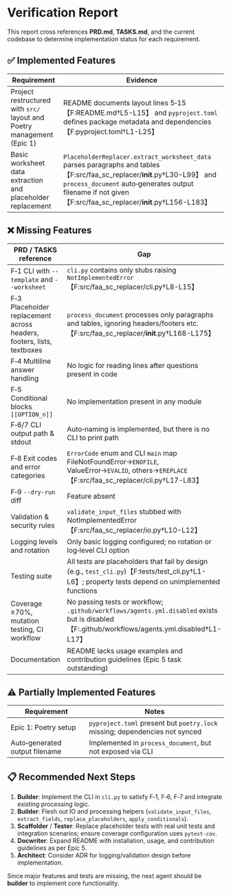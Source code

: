 # Verification Report

This report cross references **PRD.md**, **TASKS.md**, and the current codebase to determine implementation status for each requirement.

## ✅ Implemented Features

| Requirement | Evidence |
|-------------|----------|
|Project restructured with `src/` layout and Poetry management (Epic 1)|README documents layout lines 5‑15【F:README.md†L5-L15】 and `pyproject.toml` defines package metadata and dependencies【F:pyproject.toml†L1-L25】|
|Basic worksheet data extraction and placeholder replacement|`PlaceholderReplacer.extract_worksheet_data` parses paragraphs and tables【F:src/faa_sc_replacer/__init__.py†L30-L99】 and `process_document` auto‑generates output filename if not given【F:src/faa_sc_replacer/__init__.py†L156-L183】|

## ❌ Missing Features

| PRD / TASKS reference | Gap |
|----------------------|-----|
|F‑1 CLI with `--template` and `--worksheet`|`cli.py` contains only stubs raising `NotImplementedError`【F:src/faa_sc_replacer/cli.py†L8-L15】|
|F‑3 Placeholder replacement across headers, footers, lists, textboxes|`process_document` processes only paragraphs and tables, ignoring headers/footers etc.【F:src/faa_sc_replacer/__init__.py†L168-L175】|
|F‑4 Multiline answer handling|No logic for reading lines after questions present in code|
|F‑5 Conditional blocks `[[OPTION_n]]`|No implementation present in any module|
|F‑6/7 CLI output path & stdout|Auto‑naming is implemented, but there is no CLI to print path|
|F‑8 Exit codes and error categories|`ErrorCode` enum and CLI `main` map FileNotFoundError→`ENOFILE`, ValueError→`EVALID`, others→`EREPLACE`【F:src/faa_sc_replacer/cli.py†L17-L83】|
|F‑9 `--dry-run` diff|Feature absent|
|Validation & security rules|`validate_input_files` stubbed with NotImplementedError【F:src/faa_sc_replacer/io.py†L10-L12】|
|Logging levels and rotation|Only basic logging configured; no rotation or log‑level CLI option|
|Testing suite|All tests are placeholders that fail by design (e.g., `test_cli.py`)【F:tests/test_cli.py†L1-L6】; property tests depend on unimplemented functions|
|Coverage ≥70%, mutation testing, CI workflow|No passing tests or workflow; `.github/workflows/agents.yml.disabled` exists but is disabled【F:.github/workflows/agents.yml.disabled†L1-L17】|
|Documentation|README lacks usage examples and contribution guidelines (Epic 5 task outstanding)|

## ⚠️ Partially Implemented Features

| Requirement | Notes |
|-------------|------|
|Epic 1: Poetry setup|`pyproject.toml` present but `poetry.lock` missing; dependencies not synced|
|Auto‑generated output filename|Implemented in `process_document`, but not exposed via CLI|

## 📋 Recommended Next Steps

1. **Builder**: Implement the CLI in `cli.py` to satisfy F‑1, F‑6, F‑7 and integrate existing processing logic.
2. **Builder**: Flesh out IO and processing helpers (`validate_input_files`, `extract_fields`, `replace_placeholders`, `apply_conditionals`).
3. **Scaffolder** / **Tester**: Replace placeholder tests with real unit tests and integration scenarios; ensure coverage configuration uses `pytest-cov`.
4. **Docwriter**: Expand README with installation, usage, and contribution guidelines as per Epic 5.
5. **Architect**: Consider ADR for logging/validation design before implementation.

Since major features and tests are missing, the next agent should be **builder** to implement core functionality.

